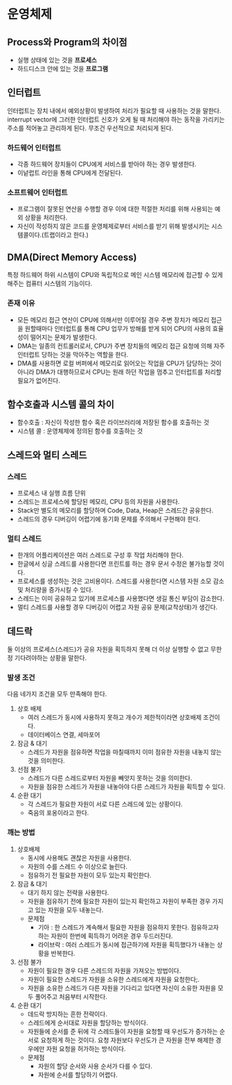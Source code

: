 # 운영체제

## Process와 Program의 차이점

- 실행 상태에 있는 것을 **프로세스**
- 하드디스크 안에 있는 것을 **프로그램**



## 인터럽트

인터럽트는 장치 내에서 예외상황이 발생하여 처리가 필요할 때 사용하는 것을 말한다. interrupt vector에 그러한 인터럽트 신호가 오게 될 때 처리해야 하는 동작을 가리키는 주소를 적어놓고 관리하게 된다. 무조건 우선적으로 처리되게 된다.

### 하드웨어 인터럽트

- 각종 하드웨어 장치들이 CPU에게 서비스를 받아야 하는 경우 발생한다.
- 이넡럽트 라인을 통해 CPU에게 전달된다.

### 소프트웨어 인터럽트

- 프로그램이 잘못된 연산을 수행할 경우 이에 대한 적절한 처리를 위해 사용되는 예외 상황을 처리한다.
- 자신이 작성하지 않은 코드를 운영체제로부터 서비스를 받기 위해 발생시키는 시스템콜이다.(트랩이라고 한다.)



## DMA(Direct Memory Access)

특정 하드웨어 하위 시스템이 CPU와 독립적으로 메인 시스템 메모리에 접근할 수 있게 해주는 컴퓨터 시스템의 기능이다.

### 존재 이유

- 모든 메모리 접근 연산이 CPU에 의해서만 이루어질 경우 주변 장치가 메모리 접근을 원할때마다 인터럽트를 통해 CPU 업무가 방해를 받게 되어 CPU의 사용의 효율성이 떨어지는 문제가 발생한다.
- DMA는 일종의 컨트롤러로서, CPU가 주변 장치들의 메모리 접근 요청에 의해 자주 인터럽트 당하는 것을 막아주는 역할을 한다.
- DMA를 사용하면 로컬 버퍼에서 메모리로 읽어오는 작업을 CPU가 담당하는 것이 아니라 DMA가 대행하므로서 CPU는 원래 하던 작업을 멈추고 인터럽트를 처리할 필요가 없어진다.



## 함수호출과 시스템 콜의 차이

- 함수호출 : 자신이 작성한 함수 혹은 라이브러리에 저장된 함수를 호출하는 것
- 시스템 콜 : 운영체제에 정의된 함수를 호출하는 것



## 스레드와 멀티 스레드

### 스레드

- 프로세스 내 실행 흐름 단위
- 스레드는 프로세스에 할당된 메모리, CPU 등의 자원을 사용한다.
- Stack만 별도의 메모리를 할당하며 Code, Data, Heap은 스레드간 공유한다.
- 스레드의 경우 디버깅이 어렵기에 동기화 문제를 주의해서 구현해야 한다.

### 멀티 스레드

- 한개의 어플리케이션은 여러 스레드로 구성 후 작업 처리해야 한다.
- 한글에서 싱글 스레드를 사용한다면 프린트를 하는 경우 문서 수정은 불가능할 것이다.
- 프로세스를 생성하는 것은 고비용이다. 스레드를 사용한다면 시스템 자원 소모 감소 및 처리량을 증가시킬 수 있다.
- 스레드는 이미 공유하고 있기에 프로세스를 사용했다면 생길 통신 부담이 감소한다.
- 멀티 스레드를 사용할 경우 디버깅이 어렵고 자원 공유 문제(교착상태)가 생긴다.



## 데드락

둘 이상의 프로세스(스레드)가 공유 자원을 획득하지 못해 더 이상 실행할 수 없고 무한정 기다려야하는 상황을 말한다.



### 발생 조건

다음 네가지 조건을 모두 만족해야 한다.

1. 상호 배제
   - 여러 스레드가 동시에 사용하지 못하고 개수가 제한적이라면 상호배제 조건이다.
   - 데이터베이스 연결, 세마포어
2. 잠금 & 대기
   - 스레드가 자원을 점유하면 작업을 마칠때까지 이미 점유한 자원을 내놓지 않는 것을 의미한다.
3. 선점 불가
   - 스레드가 다른 스레드로부터 자원을 빼앗지 못하는 것을 의미한다.
   - 자원을 점유한 스레드가 자원을 내놓아야 다른 스레드가 자원을 획득할 수 있다.
4. 순환 대기
   - 각 스레드가 필요한 자원이 서로 다른 스레드에 있는 상황이다.
   - 죽음의 포옹이라고 한다.



### 깨는 방법

1. 상호배제
   - 동시에 사용해도 괜찮은 자원을 사용한다.
   - 자원의 수를 스레드 수 이상으로 늘린다.
   - 점유하기 전 필요한 자원이 모두 있는지 확인한다.
2. 잠금 & 대기
   - 대기 하지 않는 전략을 사용한다.
   - 자원을 점유하기 전에 필요한 자원이 있는지 확인하고 자원이 부족한 경우 가지고 있는 자원을 모두 내놓는다.
   - 문제점
     - 기아 : 한 스레드가 계속해서 필요한 자원을 점유하지 못한다. 점유하고자 하는 자원이 한번에 획득하기 어려운 경우 두드러진다.
     - 라이브락 : 여러 스레드가 동시에 접근하기에 자원을 획득했다가 내놓는 상황을 반복한다.
3. 선점 불가
   - 자원이 필요한 경우 다른 스레드의 자원을 가져오는 방법이다.
   - 자원이 필요한 스레드가 자원을 소유한 스레드에게 자원을 요청한다;.
   - 자원을 소유한 스레드가 다른 자원을 기다리고 있다면 자신이 소유한 자원을 모두 풀어주고 처음부터 시작한다.
4. 순환 대기
   - 데드락 방지하는 흔한 전략이다.
   - 스레드에게 순서대로 자원을 할당하는 방식이다.
   - 자원들에 순서를 준 뒤에 각 스레드들이 자원을 요청할 때 우선도가 증가하는 순서로 요청하게 하는 것이다. 요청 자원보다 우선도가 큰 자원을 전부 해제한 경우에만 자원 요청을 허가하는 방식이다.
   - 문제점
     - 자원의 할당 순서와 사용 순서가 다를 수 있다.
     - 자원에 순서를 할당하기 어렵다.
